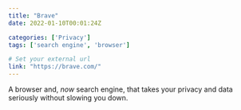 ```yaml
---
title: "Brave"
date: 2022-01-10T00:01:24Z

categories: ['Privacy']
tags: ['search engine', 'browser']

# Set your external url
link: "https://brave.com/"
---
```

A browser and, *now* search engine, that takes your privacy and data seriously without slowing you down.
